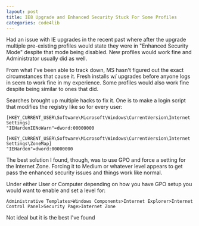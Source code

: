 ```yaml
--- 
layout: post
title: IE8 Upgrade and Enhanced Security Stuck For Some Profiles
categories: code4lib
---
```


Had an issue with IE upgrades in the recent past where after the upgrade multiple pre-existing profiles would  state they were in "Enhanced Security Mode" despite that mode being disabled. New profiles would work fine and Administrator usually did as well.

From what I've been able to track down, MS hasn't figured out the exact circumstances that cause it. Fresh installs w/ upgrades before anyone logs in seem to work fine in my experience. Some profiles would also work fine despite being similar to ones that did. 

Searches brought up multiple hacks to fix it. One is to make a login script that modifies the registry like so for every user:

    [HKEY_CURRENT_USER\Software\Microsoft\Windows\CurrentVersion\Internet Settings]
    "IEHardenIENoWarn"=dword:00000000

    [HKEY_CURRENT_USER\Software\Microsoft\Windows\CurrentVersion\Internet Settings\ZoneMap]
    "IEHarden"=dword:00000000

The best solution I found, though, was to use GPO and force a setting for the Internet Zone. Forcing it to Medium or whatever level appears to get pass the enhanced security issues and things work like normal.

Under either User or Computer depending on how you have GPO setup you would want to enable and set a level for:

    Administrative Templates>Windows Components>Internet Explorer>Internet Control Panel>Security Page>Internet Zone

Not ideal but it is the best I've found
